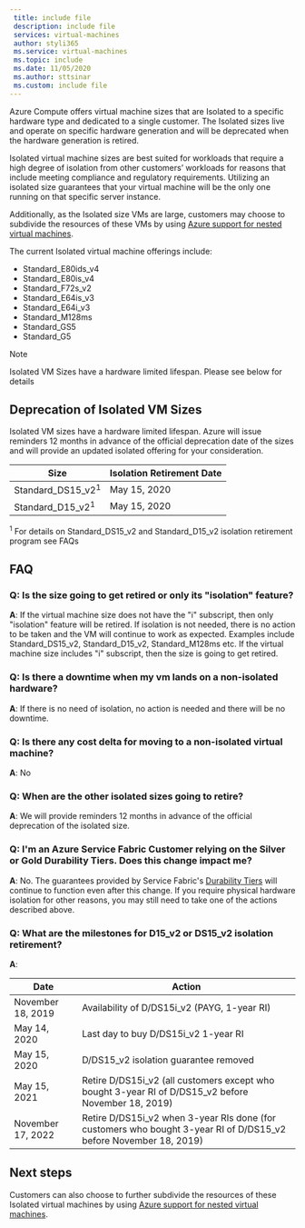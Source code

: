 ```yaml
---
 title: include file
 description: include file
 services: virtual-machines
 author: styli365
 ms.service: virtual-machines
 ms.topic: include
 ms.date: 11/05/2020
 ms.author: sttsinar
 ms.custom: include file
---
```


Azure Compute offers virtual machine sizes that are Isolated to a specific hardware type and dedicated to a single customer. The Isolated sizes live and operate on specific hardware generation and will be deprecated when the hardware generation is retired.

Isolated virtual machine sizes are best suited for workloads that require a high degree of isolation from other customers’ workloads for reasons that include meeting compliance and regulatory requirements.  Utilizing an isolated size guarantees that your virtual machine will be the only one running on that specific server instance. 


Additionally, as the Isolated size VMs are large, customers may choose to subdivide the resources of these VMs by using [Azure support for nested virtual machines](https://azure.microsoft.com/blog/nested-virtualization-in-azure/).

The current Isolated virtual machine offerings include:
* Standard_E80ids_v4
* Standard_E80is_v4
* Standard_F72s_v2
* Standard_E64is_v3
* Standard_E64i_v3
* Standard_M128ms
* Standard_GS5
* Standard_G5


> [!NOTE]
> Isolated VM Sizes have a hardware limited lifespan. Please see below for details

## Deprecation of Isolated VM Sizes

Isolated VM sizes have a hardware limited lifespan. Azure will issue reminders 12 months in advance of the official deprecation date of the sizes and will provide an updated isolated offering for your consideration.

| Size | Isolation Retirement Date | 
| --- | --- |
| Standard_DS15_v2<sup>1</sup> | May 15, 2020 |
| Standard_D15_v2<sup>1</sup>  | May 15, 2020 |

<sup>1</sup>  For details on Standard_DS15_v2 and Standard_D15_v2 isolation retirement program see FAQs


## FAQ
### Q: Is the size going to get retired or only its "isolation" feature?
**A**: If the virtual machine size does not have the "i" subscript, then only "isolation" feature will be retired. If isolation is not needed, there is no action to be taken and the VM will continue to work as expected. Examples include Standard_DS15_v2, Standard_D15_v2, Standard_M128ms etc. 
If the virtual machine size includes "i" subscript, then the size is going to get retired.

### Q: Is there a downtime when my vm lands on a non-isolated hardware?
**A**: If there is no need of isolation, no action is needed and there will be no downtime.

### Q: Is there any cost delta for moving to a non-isolated virtual machine?
**A**: No

### Q: When are the other isolated sizes going to retire?
**A**: We will provide reminders 12 months in advance of the official deprecation of the isolated size.

### Q: I'm an Azure Service Fabric Customer relying on the Silver or Gold Durability Tiers. Does this change impact me?
**A**: No. The guarantees provided by Service Fabric's [Durability Tiers](../articles/service-fabric/service-fabric-cluster-capacity.md#durability-characteristics-of-the-cluster) will continue to function even after this change. If you require physical hardware isolation for other reasons, you may still need to take one of the actions described above. 
 
### Q: What are the milestones for D15_v2 or DS15_v2 isolation retirement? 
**A**: 
 
| Date | Action |
|---|---| 
| November 18, 2019 | Availability of D/DS15i_v2 (PAYG, 1-year RI) | 
| May 14, 2020 | Last day to buy D/DS15i_v2 1-year RI | 
| May 15, 2020 | D/DS15_v2 isolation guarantee removed | 
| May 15, 2021 | Retire D/DS15i_v2 (all customers except who bought 3-year RI of D/DS15_v2 before November 18, 2019)| 
| November 17, 2022 | Retire D/DS15i_v2 when 3-year RIs done (for customers who bought 3-year RI of D/DS15_v2 before November 18, 2019) |

## Next steps

Customers can also choose to further subdivide the resources of these Isolated virtual machines by using [Azure support for nested virtual machines](https://azure.microsoft.com/blog/nested-virtualization-in-azure/).
